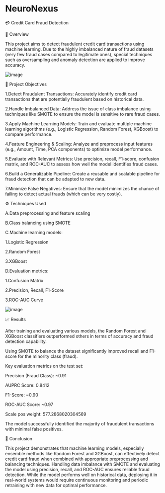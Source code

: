 # NeuroNexus
💳 Credit Card Fraud Detection

📌 Overview

This project aims to detect fraudulent credit card transactions using machine learning. Due to the highly imbalanced nature of fraud datasets (very few fraud cases compared to legitimate ones), special techniques such as oversampling and anomaly detection are applied to improve accuracy.

![image](https://github.com/user-attachments/assets/511b6dc4-188d-47cc-be0d-fe502d66c2f2)

🎯 Project Objectives

1.Detect Fraudulent Transactions:
Accurately identify credit card transactions that are potentially fraudulent based on historical data.

2.Handle Imbalanced Data:
Address the issue of class imbalance using techniques like SMOTE to ensure the model is sensitive to rare fraud cases.

3.Apply Machine Learning Models:
Train and evaluate multiple machine learning algorithms (e.g., Logistic Regression, Random Forest, XGBoost) to compare performance.

4.Feature Engineering & Scaling:
Analyze and preprocess input features (e.g., Amount, Time, PCA components) to optimize model performance.

5.Evaluate with Relevant Metrics:
Use precision, recall, F1-score, confusion matrix, and ROC-AUC to assess how well the model identifies fraud cases.

6.Build a Generalizable Pipeline:
Create a reusable and scalable pipeline for fraud detection that can be adapted to new data.

7.Minimize False Negatives:
Ensure that the model minimizes the chance of failing to detect actual frauds (which can be very costly).



⚙️ Techniques Used

A.Data preprocessing and feature scaling

B.Class balancing using SMOTE

C.Machine learning models:

1.Logistic Regression

2.Random Forest

3.XGBoost

D.Evaluation metrics:

1.Confusion Matrix

2.Precision, Recall, F1-Score

3.ROC-AUC Curve


![image](https://github.com/user-attachments/assets/fb23c261-bfdd-4608-8c42-e87517c43bf1)


📈 Results

After training and evaluating various models, the Random Forest and XGBoost classifiers outperformed others in terms of accuracy and fraud detection capability.

Using SMOTE to balance the dataset significantly improved recall and F1-score for the minority class (fraud).

Key evaluation metrics on the test set:

Precision (Fraud Class): ~0.91

AUPRC Score: 0.8412

F1-Score: ~0.90

ROC-AUC Score: ~0.97

Scale pos weight: 577.2868020304569

The model successfully identified the majority of fraudulent transactions with minimal false positives.

🧾 Conclusion

This project demonstrates that machine learning models, especially ensemble methods like Random Forest and XGBoost, can effectively detect credit card fraud when combined with appropriate preprocessing and balancing techniques. Handling data imbalance with SMOTE and evaluating the model using precision, recall, and ROC-AUC ensures reliable fraud detection. While the model performs well on historical data, deploying it in real-world systems would require continuous monitoring and periodic retraining with new data for optimal performance.


